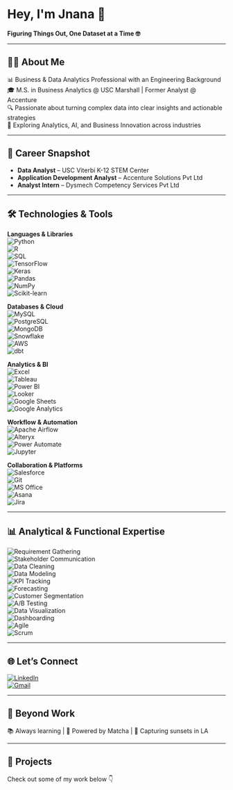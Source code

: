 # Hey, I'm Jnana 👋  
**Figuring Things Out, One Dataset at a Time 🤓**

---

## 👩‍💻 About Me  

📊 Business & Data Analytics Professional with an Engineering Background  
🎓 M.S. in Business Analytics @ USC Marshall | Former Analyst @ Accenture  
🔍 Passionate about turning complex data into clear insights and actionable strategies  
🌱 Exploring Analytics, AI, and Business Innovation across industries  

---

## 💼 Career Snapshot  

- **Data Analyst** – USC Viterbi K-12 STEM Center  
- **Application Development Analyst** – Accenture Solutions Pvt Ltd  
- **Analyst Intern** – Dysmech Competency Services Pvt Ltd  

---

## 🛠️ Technologies & Tools  

**Languages & Libraries**  
![Python](https://img.shields.io/badge/PYTHON-3776AB?style=for-the-badge&logo=python&logoColor=white)  
![R](https://img.shields.io/badge/R-276DC3?style=for-the-badge&logo=r&logoColor=white)  
![SQL](https://img.shields.io/badge/SQL-003B57?style=for-the-badge)  
![TensorFlow](https://img.shields.io/badge/TENSORFLOW-FF6F00?style=for-the-badge&logo=tensorflow&logoColor=white)  
![Keras](https://img.shields.io/badge/KERAS-D00000?style=for-the-badge&logo=keras&logoColor=white)  
![Pandas](https://img.shields.io/badge/PANDAS-150458?style=for-the-badge&logo=pandas&logoColor=white)  
![NumPy](https://img.shields.io/badge/NUMPY-013243?style=for-the-badge&logo=numpy&logoColor=white)  
![Scikit-learn](https://img.shields.io/badge/SCIKIT--LEARN-F7931E?style=for-the-badge&logo=scikit-learn&logoColor=white)  

**Databases & Cloud**  
![MySQL](https://img.shields.io/badge/MYSQL-00758F?style=for-the-badge&logo=mysql&logoColor=white)  
![PostgreSQL](https://img.shields.io/badge/POSTGRESQL-336791?style=for-the-badge&logo=postgresql&logoColor=white)  
![MongoDB](https://img.shields.io/badge/MONGODB-47A248?style=for-the-badge&logo=mongodb&logoColor=white)  
![Snowflake](https://img.shields.io/badge/SNOWFLAKE-29B5E8?style=for-the-badge&logo=snowflake&logoColor=white)  
![AWS](https://img.shields.io/badge/AWS-232F3E?style=for-the-badge&logo=amazon-aws&logoColor=white)  
![dbt](https://img.shields.io/badge/DBT-FF694B?style=for-the-badge&logo=dbt&logoColor=white)  

**Analytics & BI**  
![Excel](https://img.shields.io/badge/EXCEL-217346?style=for-the-badge&logo=microsoft-excel&logoColor=white)  
![Tableau](https://img.shields.io/badge/TABLEAU-E97627?style=for-the-badge&logo=tableau&logoColor=white)  
![Power BI](https://img.shields.io/badge/POWER%20BI-F2C811?style=for-the-badge&logo=powerbi&logoColor=black)  
![Looker](https://img.shields.io/badge/LOOKER-4285F4?style=for-the-badge&logo=looker&logoColor=white)  
![Google Sheets](https://img.shields.io/badge/GOOGLE%20SHEETS-34A853?style=for-the-badge&logo=google-sheets&logoColor=white)  
![Google Analytics](https://img.shields.io/badge/GOOGLE%20ANALYTICS-E37400?style=for-the-badge&logo=google-analytics&logoColor=white)  

**Workflow & Automation**  
![Apache Airflow](https://img.shields.io/badge/APACHE%20AIRFLOW-017CEE?style=for-the-badge&logo=apache-airflow&logoColor=white)  
![Alteryx](https://img.shields.io/badge/ALTERYX-0077C0?style=for-the-badge&logo=alteryx&logoColor=white)  
![Power Automate](https://img.shields.io/badge/POWER%20AUTOMATE-0066FF?style=for-the-badge&logo=power-automate&logoColor=white)  
![Jupyter](https://img.shields.io/badge/JUPYTER-F37626?style=for-the-badge&logo=jupyter&logoColor=white)  

**Collaboration & Platforms**  
![Salesforce](https://img.shields.io/badge/SALESFORCE-00A1E0?style=for-the-badge&logo=salesforce&logoColor=white)  
![Git](https://img.shields.io/badge/GIT-F05032?style=for-the-badge&logo=git&logoColor=white)  
![MS Office](https://img.shields.io/badge/MS%20OFFICE-D83B01?style=for-the-badge&logo=microsoft-office&logoColor=white)  
![Asana](https://img.shields.io/badge/ASANA-F06A6A?style=for-the-badge&logo=asana&logoColor=white)  
![Jira](https://img.shields.io/badge/JIRA-0052CC?style=for-the-badge&logo=jira&logoColor=white)  

---

## 📊 Analytical & Functional Expertise  

![Requirement Gathering](https://img.shields.io/badge/Requirement%20Gathering-4B9CD3?style=for-the-badge&logo=teamspeak&logoColor=white)  
![Stakeholder Communication](https://img.shields.io/badge/Stakeholder%20Communication-FFB400?style=for-the-badge&logo=google-meet&logoColor=white)  
![Data Cleaning](https://img.shields.io/badge/Data%20Cleaning-00A86B?style=for-the-badge&logo=databricks&logoColor=white)  
![Data Modeling](https://img.shields.io/badge/Data%20Modeling-8A2BE2?style=for-the-badge&logo=apachespark&logoColor=white)  
![KPI Tracking](https://img.shields.io/badge/KPI%20Tracking-FF6F00?style=for-the-badge&logo=google-analytics&logoColor=white)  
![Forecasting](https://img.shields.io/badge/Forecasting-1E90FF?style=for-the-badge&logo=chartdotjs&logoColor=white)  
![Customer Segmentation](https://img.shields.io/badge/Customer%20Segmentation-FF1493?style=for-the-badge&logo=hubspot&logoColor=white)  
![A/B Testing](https://img.shields.io/badge/A%2FB%20Testing-32CD32?style=for-the-badge&logo=google-optimize&logoColor=white)  
![Data Visualization](https://img.shields.io/badge/Data%20Visualization-FF4500?style=for-the-badge&logo=tableau&logoColor=white)  
![Dashboarding](https://img.shields.io/badge/Dashboarding-20B2AA?style=for-the-badge&logo=powerbi&logoColor=white)  
![Agile](https://img.shields.io/badge/Agile-0052CC?style=for-the-badge&logo=jira&logoColor=white)  
![Scrum](https://img.shields.io/badge/Scrum-2E8B57?style=for-the-badge&logo=trello&logoColor=white)  

---

## 🌐 Let’s Connect  

[![LinkedIn](https://img.shields.io/badge/LINKEDIN-0A66C2?style=for-the-badge&logo=linkedin&logoColor=white)](https://www.linkedin.com/in/jnana-k-p)  
[![Gmail](https://img.shields.io/badge/EMAIL-D14836?style=for-the-badge&logo=gmail&logoColor=white)](mailto:kundurpr@marshall.usc.edu)  

---

## 🌱 Beyond Work  

📚 Always learning | 🍵 Powered by Matcha | 📸 Capturing sunsets in LA  

---

## 📌 Projects  
Check out some of my work below 👇  
